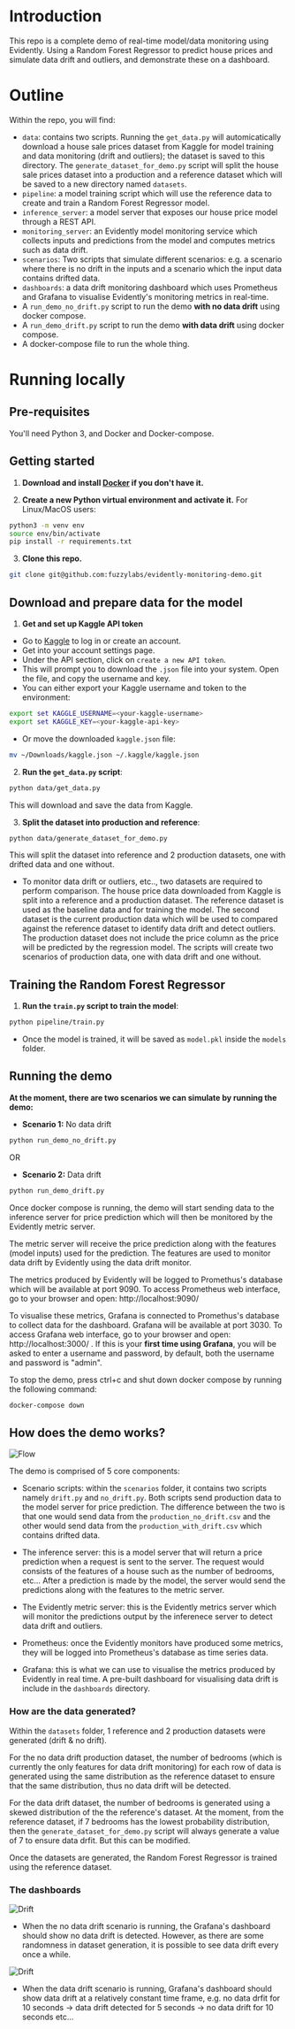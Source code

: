 # Introduction

This repo is a complete demo of real-time model/data monitoring using Evidently. Using a Random Forest Regressor to predict house prices and simulate data drift and outliers, and demonstrate these on a dashboard.

# Outline

<!-- TODO: add detail to this description -->

Within the repo, you will find:

* `data`: contains two scripts. Running the `get_data.py` will automicatically download a house sale prices dataset from Kaggle for model training and data monitoring (drift and outliers); the dataset is saved to this directory. The `generate_dataset_for_demo.py` script will split the house sale prices dataset into a production and a reference dataset which will be saved to a new directory named `datasets`.
* `pipeline`: a model training script which will use the reference data to create and train a Random Forest Regressor model.
* `inference_server`: a model server that exposes our house price model through a REST API.
* `monitoring_server`: an Evidently model monitoring service which collects inputs and predictions from the model and computes metrics such as data drift.
* `scenarios`: Two scripts that simulate different scenarios: e.g. a scenario where there is no drift in the inputs and a scenario which the input data contains drifted data.
* `dashboards`: a data drift monitoring dashboard which uses Prometheus and Grafana to visualise Evidently's monitoring metrics in real-time.
* A `run_demo_no_drift.py` script to run the demo **with no data drift** using docker compose.
* A `run_demo_drift.py` script to run the demo **with data drift** using docker compose.
* A docker-compose file to run the whole thing.

# Running locally

## Pre-requisites

You'll need Python 3, and Docker and Docker-compose.

## Getting started

1. **Download and install [Docker](https://www.docker.com/) if you don't have it.**

2. **Create a new Python virtual environment and activate it.** For Linux/MacOS users:

```bash
python3 -m venv env
source env/bin/activate 
pip install -r requirements.txt
```

3. **Clone this repo.**
```bash
git clone git@github.com:fuzzylabs/evidently-monitoring-demo.git
```

## Download and prepare data for the model

1. **Get and set up Kaggle API token**

- Go to [Kaggle](https://www.kaggle.com) to log in or create an account.
- Get into your account settings page.
- Under the API section, click on `create a new API token`.
- This will prompt you to download the `.json` file into your system. Open the file, and copy the username and key.
- You can either export your Kaggle username and token to the environment:

```bash
export set KAGGLE_USERNAME=<your-kaggle-username>
export set KAGGLE_KEY=<your-kaggle-api-key>
```

- Or move the downloaded `kaggle.json` file:

```bash
mv ~/Downloads/kaggle.json ~/.kaggle/kaggle.json
```

2. **Run the `get_data.py` script**:

```bash
python data/get_data.py
```

This will download and save the data from Kaggle.

3. **Split the dataset into production and reference**:

```bash
python data/generate_dataset_for_demo.py
```

This will split the dataset into reference and 2 production datasets, one with drifted data and one without.

- To monitor data drift or outliers, etc.., two datasets are required to perform comparison. The house price data downloaded from Kaggle is split into a reference and a production dataset. The reference dataset is used as the baseline data and for training the model. The second dataset is the current production data which will be used to compared against the reference dataset to identify data drift and detect outliers. The production dataset does not include the price column as the price will be predicted by the regression model. The scripts will create two scenarios of production data, one with data drift and one without.

## Training the Random Forest Regressor

1. **Run the `train.py` script to train the model**:

```bash
python pipeline/train.py
```
- Once the model is trained, it will be saved as `model.pkl` inside the `models` folder.

## Running the demo

**At the moment, there are two scenarios we can simulate by running the demo:**

- **Scenario 1:** No data drift

```bash
python run_demo_no_drift.py
```

OR

- **Scenario 2:** Data drift

```bash
python run_demo_drift.py
```

Once docker compose is running, the demo will start sending data to the inference server for price prediction which will then be monitored by the Evidently metric server.

The metric server will receive the price prediction along with the features (model inputs) used for the prediction. The features are used to monitor data drift by Evidently using the data drift monitor.

The metrics produced by Evidently will be logged to Promethus's database which will be available at port 9090. To access Prometheus web interface, go to your browser and open: http://localhost:9090/

To visualise these metrics, Grafana is connected to Promethus's database to collect data for the dashboard. Grafana will be available at port 3030. To access Grafana web interface, go to your browser and open: http://localhost:3000/ . If this is your **first time using Grafana**, you will be asked to enter a username and password, by default, both the username and password is "admin".

To stop the demo, press ctrl+c and shut down docker compose by running the following command:

```bash
docker-compose down
```

## How does the demo works?

![Flow](images/Monitoring_Flow_Chart.png)

The demo is comprised of 5 core components:

- Scenario scripts: within the `scenarios` folder, it contains two scripts namely `drift.py` and `no_drift.py`. Both scripts send production data to the model server for price prediction. The difference between the two is that one would send data from the `production_no_drift.csv` and the other would send data from the `production_with_drift.csv` which contains drifted data.

- The inference server: this is a model server that will return a price prediction when a request is sent to the server. The request would consists of the features of a house such as the number of bedrooms, etc... After a prediction is made by the model, the server would send the predictions along with the features to the metric server.

- The Evidently metric server: this is the Evidently metrics server which will monitor the predictions output by the inferenece server to detect data drift and outliers.

- Prometheus: once the Evidently monitors have produced some metrics, they will be logged into Prometheus's database as time series data.

- Grafana: this is what we can use to visualise the metrics produced by Evidently in real time. A pre-built dashboard for visualising data drift is include in the `dashboards` directory.

### How are the data generated?

Within the `datasets` folder, 1 reference and 2 production datasets were generated (drift & no drift).

For the no data drift production dataset, the number of bedrooms (which is currently the only features for data drift monitoring) for each row of data is generated using the same distribution as the reference dataset to ensure that the same distribution, thus no data drift will be detected.

For the data drift dataset, the number of bedrooms is generated using a skewed distribution of the the reference's dataset. At the moment, from the reference dataset, if 7 bedrooms has the lowest probability distribution, then the `generate_dataset_for_demo.py` script will always generate a value of 7 to ensure data drfit. But this can be modified.

Once the datasets are generated, the Random Forest Regressor is trained using the reference dataset.

### The dashboards

![Drift](images/No_Drift.png)

- When the no data drift scenario is running, the Grafana's dashboard should show no data drift is detected. However, as there are some randomness in dataset generation, it is possible to see data drift every once a while.

![Drift](images/Data_Drift.png)

- When the data drift scenario is running, Grafana's dashboard should show data drift at a relatively constant time frame, e.g. no data drfit for 10 seconds -> data drift detected for 5 seconds -> no data drift for 10 seconds etc...